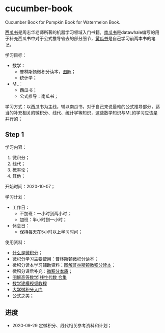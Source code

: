 # cucumber-book
Cucumber Book for Pumpkin Book for Watermelon Book.

[西瓜书](https://github.com/NemoHoHaloAi/something_I_should_remember/blob/master/ebook/%E6%9C%BA%E5%99%A8%E5%AD%A6%E4%B9%A0_%E5%91%A8%E5%BF%97%E5%8D%8E%E6%89%AB%E6%8F%8F%E7%89%88%E9%83%A8%E5%88%86%E5%BD%A9%E5%9B%BE.pdf)是周志华老师所著的机器学习领域入门书籍，[南瓜书](https://github.com/NemoHoHaloAi/pumpkin-book)是datawhale编写的用于补充西瓜书中对于公式推导省去的部分细节，[黄瓜书](https://github.com/NemoHoHaloAi/cucumber-book)是自己学习前两本书的笔记。

学习目标：
- 数学：
  - 普林斯顿微积分读本，[图解](https://zhuanlan.zhihu.com/p/31199228)；
  - 统计学；
- ML：
  - 西瓜书；
  - 公式推导：南瓜书；

学习方式：以西瓜书为主线，辅以南瓜书，对于自己来说最难的公式推导部分，适当的补充相关的微积分、线代、统计学等知识，这些数学知识与ML的学习应该是并行的；

## Step 1

学习内容：
1. 微积分；
2. 线代；
3. 概率论；
4. 其他；

开始时间：2020-10-07；

学习计划：
- 工作日：
  - 不加班：一小时到两小时；
  - 加班：半小时到一小时；
- 休息日：
  - 保持每天在5小时以上学习时间；

使用资料：
- [什么是微积分](https://www.zhihu.com/question/336322284/answer/918067537)；
- 微积分学习主要使用：普林斯顿微积分读本；
- 微积分读本学习辅助资料：[图解普林斯顿微积分读本](https://zhuanlan.zhihu.com/p/31199228)；
- 微积分课后补充：[微积分本质](https://mp.weixin.qq.com/s?__biz=MzAxNzg3MTE3Ng==&amp;mid=2247486952&amp;idx=1&amp;sn=9656fafcae1aef172a8484e1ab369282&amp;chksm=9bdfb5cfaca83cd9a5a7aff58dc315b3118ed05efc664442cf9949499d8e4479a70de3442511&scene=21#wechat_redirect)；
- [图解高等数学|线性代数 合集](https://mp.weixin.qq.com/s?__biz=MzAxNzg3MTE3Ng==&mid=2247488295&idx=1&sn=9f83afda8442d877a3615b832401fb8b&chksm=9bdfab00aca822162f0c1014fcd6155dbcfa0565f664d7c04632e910e4ca5c3b7cbbcc9d3915&scene=21#wechat_redirect)
- [数学建模视频教程](https://zhuanlan.zhihu.com/p/120359355)
- [大学微积分入门](https://mp.weixin.qq.com/s?__biz=MzAxNzg3MTE3Ng==&mid=2247487239&idx=2&sn=e566740675c44cf90413d28dc4b8d4f9&scene=21#wechat_redirect)
- 公式之美；

## 进度

- 2020-09-29 定微积分、线代相关参考资料和计划；

